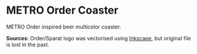 # METRO Order Coaster
METRO Order inspired beer multicolor coaster.

**Sources**: Order/Sparat logo was vectorised using [Inkscape](https://inkscape.org/), but original file is lost in the past.